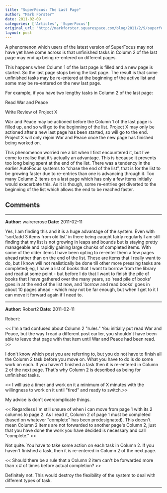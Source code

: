 ```yaml
---
title: "SuperFocus: The Last Page"
author: "Mark Forster"
date: 2011-02-09
categories: ['Articles', 'SuperFocus']
original_url: "http://markforster.squarespace.com/blog/2011/2/9/superfocus-the-last-page.html"
layout: post
---
```


A phenomenon which users of the latest version of SuperFocus may not have yet have come across is that unfinished tasks in Column 2 of the last page may end up being re-entered on different pages.

This happens when Column 1 of the last page is filled and a new page is started. So the last page stops being the last page. The result is that some unfinished tasks may be re-entered at the beginning of the active list and some may be re-entered on the new last page.

For example, if you have two lengthy tasks in Column 2 of the last page:

Read War and Peace

Write Review of Project X

War and Peace may be actioned before the Column 1 of the last page is filled up, and so will go to the beginning of the list. Project X may only be actioned after a new last page has been started, so will go to the end. Project X will only rejoin War and Peace once the new page has finished being worked on.

This phenomenon worried me a bit when I first encountered it, but I’ve come to realise that it’s actually an advantage. This is because it prevents too long being spent at the end of the list. There was a tendency in the earlier AutoFocus systems to “chase the end of the list”, that is for the list to be growing faster due to re-entries than one is advancing through it. Too many Column 2 items on a last page which has only a few items initially would exacerbate this. As it is though, some re-entries get diverted to the beginning of the list which allows the end to be reached faster.


## Comments

---

**Author:** wairererose
**Date:** 2011-02-11

Yes, I am finding this and it is a huge advantage of the system. Even with 'sort/add 3 items from old list' in there being caught fairly regularly I am still finding that my list is not growing in leaps and bounds but is staying pretty manageable and rapidly gaining large chunks of completed items. With some of the older items I have been opting to re-enter them a few pages ahead rather than on the end of the list. These are items that I really want to do, but I know will not realistically be done till other more pressing tasks are completed; eg, I have a list of books that I want to borrow from the library and read at some point - but before I do that I want to finish the pile of books that I have gathered over the many years, so 'read pile of books' goes in at the end of the list now, and 'borrow and read books' goes in about 10 pages ahead - which may not be far enough, but when I get to it I can move it forward again if I need to.

---

**Author:** Robert2
**Date:** 2011-02-11

Robert:  
  
<< I'm a tad confused about Column 2 "rules." You initially put read War and Peace, but the way I read a different post earlier, you shouldn't have been able to leave that page with that item until War and Peace had been read. >>  
  
I don't know which post you are referring to, but you do not have to finish all the Column 2 task before you move on. What you have to do is do some work on each. If you haven't finished a task then it is re-entered in Column 2 of the next page. That's why Column 2 is described as being for unfinished tasks.   
  
<< I will use a timer and work on it a minimum of X minutes with the willingness to work on it until "tired" and ready to switch.>>  
  
My advice is don't overcomplicate things.  
  
<< Regardless I'm still unsure of when i can move from page 1 with its 2 columns to page 2. As I read it, Column 2 of page 1 must be completed (based on whatever "complete" has been predesignated). This doesn't mean Column 2 items are not forwarded to another page's Column 2, just that you have done the work you have decided is necessary and call "complete." >>  
  
Not quite. You have to take some action on each task in Column 2. If you haven't finished a task, then it is re-entered in Column 2 of the next page.  
  
<< Should there be a rule that a Column 2 item can't be forwarded more than x # of times before actual completion? >>  
  
Definitely not. This would destroy the flexibility of the system to deal with different types of task.

---
